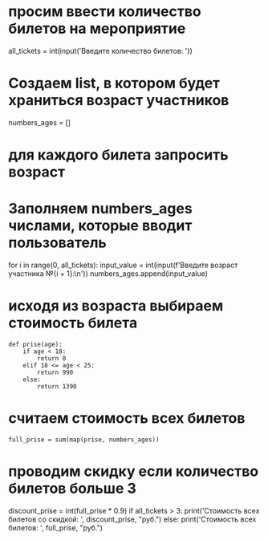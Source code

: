 # просим ввести количество билетов на мероприятие
all_tickets = int(input('Введите количество билетов: '))

# Создаем list, в котором будет храниться возраст участников
numbers_ages = []

# для каждого билета запросить возраст
# Заполняем numbers_ages числами, которые вводит пользователь
for i in range(0, all_tickets):
    input_value = int(input(f'Введите возраст участника №{i + 1}:\n'))
    numbers_ages.append(input_value)

# исходя из возраста выбираем стоимость билета
    def prise(age):
        if age < 18:
            return 0
        elif 18 <= age < 25:
            return 990
        else:
            return 1390

# считаем стоимость всех билетов
    full_prise = sum(map(prise, numbers_ages))

# проводим скидку если количество билетов больше 3
discount_prise = int(full_prise * 0.9)
if all_tickets > 3:
    print('Стоимость всех билетов со скидкой: ', discount_prise, "руб.")
else:
    print('Стоимость всех билетов: ', full_prise, "руб.")
